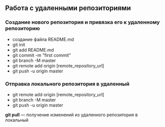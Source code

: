 ## Работа с удаленными репозиториями

### Создание нового репозитория и привязка его к удаленному репозиторию

* создание файла README.md
* git init
* git add README.md
* git commit -m "first commit"
* git branch -M master
* git remote add origin [remote_repository_url]
* git push -u origin master


### Отправка локального репозитория в удаленный
* git remote add origin [remote_repository_url]
* git branch -M master
* git push -u origin master


**git pull** — получение изменений из удаленного репозитория в локальный